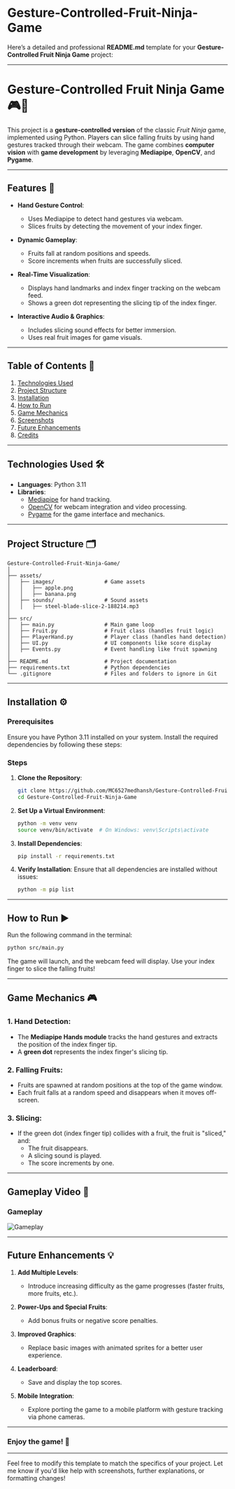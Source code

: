 # Gesture-Controlled-Fruit-Ninja-Game

Here’s a detailed and professional **README.md** template for your **Gesture-Controlled Fruit Ninja Game** project:

---

# Gesture-Controlled Fruit Ninja Game 🎮🍉

This project is a **gesture-controlled version** of the classic *Fruit Ninja* game, implemented using Python. Players can slice falling fruits by using hand gestures tracked through their webcam. The game combines **computer vision** with **game development** by leveraging **Mediapipe**, **OpenCV**, and **Pygame**.

---

## Features 🚀

- **Hand Gesture Control**:
  - Uses Mediapipe to detect hand gestures via webcam.
  - Slices fruits by detecting the movement of your index finger.

- **Dynamic Gameplay**:
  - Fruits fall at random positions and speeds.
  - Score increments when fruits are successfully sliced.

- **Real-Time Visualization**:
  - Displays hand landmarks and index finger tracking on the webcam feed.
  - Shows a green dot representing the slicing tip of the index finger.

- **Interactive Audio & Graphics**:
  - Includes slicing sound effects for better immersion.
  - Uses real fruit images for game visuals.

---

## Table of Contents 📖

1. [Technologies Used](#technologies-used)
2. [Project Structure](#project-structure)
3. [Installation](#installation)
4. [How to Run](#how-to-run)
5. [Game Mechanics](#game-mechanics)
6. [Screenshots](#screenshots)
7. [Future Enhancements](#future-enhancements)
8. [Credits](#credits)

---

## Technologies Used 🛠️

- **Languages**: Python 3.11
- **Libraries**:
  - [Mediapipe](https://google.github.io/mediapipe/) for hand tracking.
  - [OpenCV](https://opencv.org/) for webcam integration and video processing.
  - [Pygame](https://www.pygame.org/) for the game interface and mechanics.

---

## Project Structure 🗂️

```
Gesture-Controlled-Fruit-Ninja-Game/
│
├── assets/
│   ├── images/                # Game assets
│   │   ├── apple.png
│   │   ├── banana.png
│   ├── sounds/                # Sound assets
│   │   ├── steel-blade-slice-2-188214.mp3
│
├── src/
│   ├── main.py                # Main game loop
│   ├── Fruit.py               # Fruit class (handles fruit logic)
│   ├── PlayerHand.py          # Player class (handles hand detection)
│   ├── UI.py                  # UI components like score display
│   ├── Events.py              # Event handling like fruit spawning
│
├── README.md                  # Project documentation
├── requirements.txt           # Python dependencies
└── .gitignore                 # Files and folders to ignore in Git
```

---

## Installation ⚙️

### Prerequisites
Ensure you have Python 3.11 installed on your system. Install the required dependencies by following these steps:

### Steps

1. **Clone the Repository**:
   ```bash
   git clone https://github.com/MC6527medhansh/Gesture-Controlled-Fruit-Ninja-Game.git
   cd Gesture-Controlled-Fruit-Ninja-Game
   ```

2. **Set Up a Virtual Environment**:
   ```bash
   python -m venv venv
   source venv/bin/activate  # On Windows: venv\Scripts\activate
   ```

3. **Install Dependencies**:
   ```bash
   pip install -r requirements.txt
   ```

4. **Verify Installation**:
   Ensure that all dependencies are installed without issues:
   ```bash
   python -m pip list
   ```

---

## How to Run ▶️

Run the following command in the terminal:

```bash
python src/main.py
```

The game will launch, and the webcam feed will display. Use your index finger to slice the falling fruits!

---

## Game Mechanics 🎮

### 1. **Hand Detection**:
- The **Mediapipe Hands module** tracks the hand gestures and extracts the position of the index finger tip.
- A **green dot** represents the index finger's slicing tip.

### 2. **Falling Fruits**:
- Fruits are spawned at random positions at the top of the game window.
- Each fruit falls at a random speed and disappears when it moves off-screen.

### 3. **Slicing**:
- If the green dot (index finger tip) collides with a fruit, the fruit is "sliced," and:
  - The fruit disappears.
  - A slicing sound is played.
  - The score increments by one.

---

## Gameplay Video 📸

### Gameplay
![Gameplay](https://your-image-url-example.com)

---

## Future Enhancements 💡

1. **Add Multiple Levels**:
   - Introduce increasing difficulty as the game progresses (faster fruits, more fruits, etc.).

2. **Power-Ups and Special Fruits**:
   - Add bonus fruits or negative score penalties.

3. **Improved Graphics**:
   - Replace basic images with animated sprites for a better user experience.

4. **Leaderboard**:
   - Save and display the top scores.

5. **Mobile Integration**:
   - Explore porting the game to a mobile platform with gesture tracking via phone cameras.

---

### **Enjoy the game!** 🎉

---

Feel free to modify this template to match the specifics of your project. Let me know if you'd like help with screenshots, further explanations, or formatting changes!

